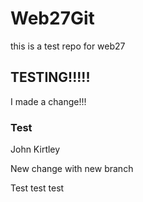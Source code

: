 # Web27Git
this is a test repo for web27


## TESTING!!!!!

I made a change!!!

### Test

John Kirtley


New change with new branch

Test test test